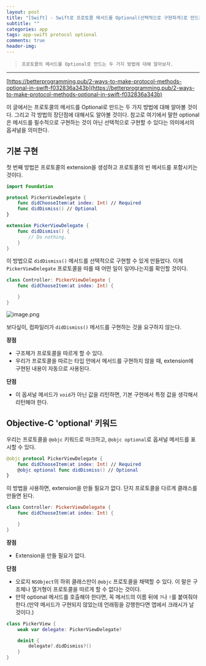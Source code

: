 ```yaml
---  
layout: post  
title: "[Swift] - Swift로 프로토콜 메서드를 Optional(선택적으로 구현하게)로 만드는 두 가지 방법"  
subtitle: ""  
categories: app
tags: app-swift protocol optional
comments: true  
header-img: 
---  
```

  
> `프로토콜의 메서드를 Optional로 만드는 두 가지 방법에 대해 알아보자.`  

---

[https://betterprogramming.pub/2-ways-to-make-protocol-methods-optional-in-swift-f032836a343b](https://betterprogramming.pub/2-ways-to-make-protocol-methods-optional-in-swift-f032836a343b)

이 글에서는 프로토콜의 메서드를 Optional로 만드는 두 가지 방법에 대해 알아볼 것이다. 그리고 각 방법의 장단점에 대해서도 알아볼 것이다. 참고로 여기에서 말한 optional은 메서드를 필수적으로 구현하는 것이 아닌 선택적으로 구현할 수 있다는 의미에서의 옵셔널을 의미한다.

## 기본 구현

첫 번째 방법은 프로토콜의 extension을 생성하고 프로토콜의 빈 메서드를 포함시키는 것이다.

``` swift
import Foundation

protocol PickerViewDelegate {
    func didChooseItem(at index: Int) // Required
    func didDismiss() // Optional
}

extension PickerViewDelegate {
    func didDismiss() {
        // Do nothing.
    }
}
```

이 방법으로 `didDismiss()` 메서드를 선택적으로 구현할 수 있게 만들었다. 이제 `PickerViewDelegate` 프로토콜을 따를 때 어떤 일이 일어나는지를 확인할 것이다.

``` swift
class Controller: PickerViewDelegate {
    func didChooseItem(at index: Int) {

    }
}
```

![image.png](/files/3092063812772885105)

보다싶이, 컴파일러가 `didDismiss()` 메서드를 구현하는 것을 요구하지 않는다.

**장점**

* 구조체가 프로토콜을 따르게 할 수 있다.
* 우리가 프로토콜을 따르는 타입 안에서 메서드를 구현하지 않을 때, extension에 구현된 내용이 자동으로 사용된다.

**단점**

* 이 옵셔널 메서드가 `void`가 아닌 값을 리턴하면, 기본 구현에서 특정 값을 생각해서 리턴해야 한다.

## Objective-C 'optional' 키워드

우리는 프로토콜을 `@objc` 키워드로 마크하고, `@objc optional`로 옵셔널 메서드를 표시할 수 있다.

``` swift
@objc protocol PickerViewDelegate {
    func didChooseItem(at index: Int) // Required
    @objc optional func didDismiss() // Optional
}
```

이 방법을 사용하면, extension을 만들 필요가 없다. 단지 프로토콜을 다르게 클래스를 만들면 된다.

``` swift
class Controller: PickerViewDelegate {
    func didChooseItem(at index: Int) {

    }
}
```

**장점**

* Extension을 만들 필요가 없다.

**단점**

* 오로지 `NSObject`의 하위 클래스만이 `@objc` 프로토콜을 채택할 수 있다. 이 말은 구조체나 열거형이 프로토콜을 따르게 할 수 없다는 것이다.
* 만약 optional 메서드를 호출해야 한다면, 꼭 메서드의 이름 뒤에 `?`나 `!`를 붙여줘야 한다.(만약 메서드가 구현되지 않았는데 언래핑을 강행한다면 앱에서 크래시가 날 것이다.)

``` swift
class PickerView {
    weak var delegate: PickerViewDelegate?

    deinit {
        delegate?.didDismiss?()
    }
}
```
